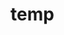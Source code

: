 # temp

























































































































































































































































































































































































































































































































































































































































































































































































































































































































































































































































































































































































































































